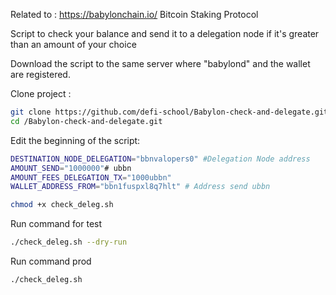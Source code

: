 Related to : https://babylonchain.io/ Bitcoin Staking Protocol

Script to check your balance and send it to a delegation node if it's greater than an amount of your choice

Download the script to the same server where "babylond" and the wallet are registered.

Clone project :
```bash
git clone https://github.com/defi-school/Babylon-check-and-delegate.git
cd /Babylon-check-and-delegate.git
```

Edit the beginning of the script:

```bash
DESTINATION_NODE_DELEGATION="bbnvalopers0" #Delegation Node address
AMOUNT_SEND="1000000"# ubbn
AMOUNT_FEES_DELEGATION_TX="1000ubbn"
WALLET_ADDRESS_FROM="bbn1fuspxl8q7hlt" # Address send ubbn
```

```bash
chmod +x check_deleg.sh
```

Run command for test
```bash
./check_deleg.sh --dry-run 
```
Run command prod
```bash
./check_deleg.sh 
```
